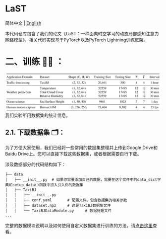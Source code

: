 # LaST
简体中文 | [English](../../README.md)

本代码仓库包含了我们的论文《LaST：一种面向时空学习的动态局部感知注意力网络模型》，相关代码实现基于PyTorch以及PyTorch Lightning训练框架。


# 二、训练 🏋️‍♂️ ：
![](/docs/figs/Table1.jpg)
我们实验所用数据集的统计信息。

## 2.1. 下载数据集 🗂️：

为了方便大家使用，我们已经将一些常用的数据集整理并上传到Google Drive和Baidu Drive上。您可以直接下载这些数据集，或者根据需要自行下载。

涉及数据部分的代码结构如下：

```text
├── data
│   ├── __init__.py  # 如果你需要添加自己的数据，需要在这个文件中的data_dict字典和setup_data()函数中加入引入你的数据集
│   ├── TaxiBJ
│   │   ├── __init__.py
│   │   ├── conf.yaml       # 配置文件，包含数据集的相关参数
│   │   ├── dataset.npz     # 这是TaxiBJ数据集文件
│   │   └── TaxiBJDataModule.py     # 数据处理文件
...
```
完整的数据模块说明以及如何使用自定义数据集进行训练的方法，请[点击这里](data.md)查看。
